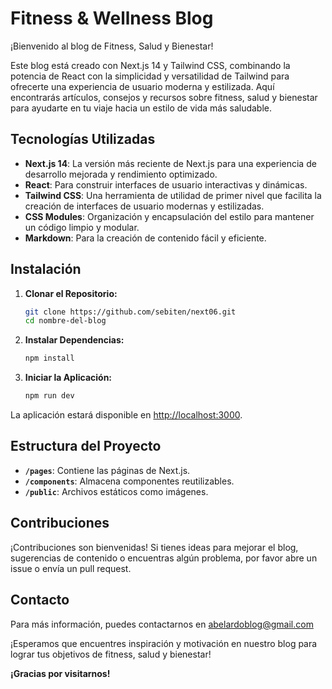 # Fitness & Wellness Blog

¡Bienvenido al blog de Fitness, Salud y Bienestar!

Este blog está creado con Next.js 14 y Tailwind CSS, combinando la potencia de React con la simplicidad y versatilidad de Tailwind para ofrecerte una experiencia de usuario moderna y estilizada. Aquí encontrarás artículos, consejos y recursos sobre fitness, salud y bienestar para ayudarte en tu viaje hacia un estilo de vida más saludable.

## Tecnologías Utilizadas

- **Next.js 14**: La versión más reciente de Next.js para una experiencia de desarrollo mejorada y rendimiento optimizado.
- **React**: Para construir interfaces de usuario interactivas y dinámicas.
- **Tailwind CSS**: Una herramienta de utilidad de primer nivel que facilita la creación de interfaces de usuario modernas y estilizadas.
- **CSS Modules**: Organización y encapsulación del estilo para mantener un código limpio y modular.
- **Markdown**: Para la creación de contenido fácil y eficiente.

## Instalación

1. **Clonar el Repositorio:**
   ```bash
   git clone https://github.com/sebiten/next06.git
   cd nombre-del-blog
   ```

2. **Instalar Dependencias:**
   ```bash
   npm install
   ```

3. **Iniciar la Aplicación:**
   ```bash
   npm run dev
   ```

La aplicación estará disponible en [http://localhost:3000](http://localhost:3000).

## Estructura del Proyecto

- **`/pages`**: Contiene las páginas de Next.js.
- **`/components`**: Almacena componentes reutilizables.
- **`/public`**: Archivos estáticos como imágenes.

## Contribuciones

¡Contribuciones son bienvenidas! Si tienes ideas para mejorar el blog, sugerencias de contenido o encuentras algún problema, por favor abre un issue o envía un pull request.

## Contacto

Para más información, puedes contactarnos en [abelardoblog@gmail.com](mailto:abelardoblog@gmail.com) 

¡Esperamos que encuentres inspiración y motivación en nuestro blog para lograr tus objetivos de fitness, salud y bienestar!

**¡Gracias por visitarnos!**
